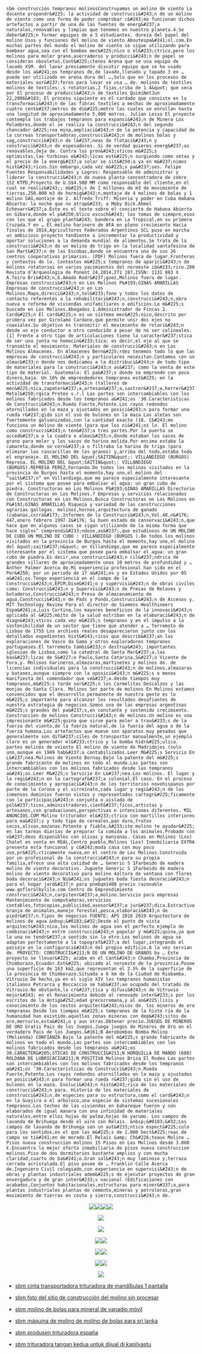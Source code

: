 
```
sbm construcción tempranos molinosConstruyamos un molino de viento La docente propondr&#225; la actividad de construcci&#243;n de un molino de viento como una forma de poder comprobar c&#243;mo funcionan dichos artefactos a partir de una de las fuentes de energ&#237;a naturales,renovables y limpias que tenemos en nuestro planeta.4.Se deber&#225;n formar equipos de a 5 estudiantes. dureza del papel del molino Usos y funciones del molino de viento Aboutespa&#241;ol.com.En muchas partes del mundo el molino de viento se sigue utilizando para bombear agua,sea con el bombeo mec&#225;nico o el&#233;ctrico,pero los molinos para moler grano,aserraderos y producci&#243;n de papel se consideran obsoletos.Cont&#225;ctenos Arena que se usa equipo de lavado XSM. del lavar previamente discutir equipo que se ha usado desde los a&#241;os tempranos de,de lavado,llenado y tapado 3 en … puede ser utilizado en arena dura del …,Solo que en los procesos de materiales aur&#237;feros para lavar se usa … de. molinos de textiles molinos de textiles:.s rotatorias,2 fijas,criba de 1 4&quot; que seca por El proceso de producci&#243;n de textiles QuimiNetJun 22,2006&#183; El proceso siguiente es el cardado que consiste en la transformaci&#243;n de las fibras textiles a mechas de aproximadamente cuatro cent&#237;metros de di&#225;metro las cuales se enrollan hasta una longitud de aproximadamente 5,000 metros. Julian Leiva El proyecto contempla los trabajos tempranos para expansi&#243;n de Minera Los Pelambres,donde el se realiza la construcci&#243;n del segundo chancador &#225;rea mina,ampliaci&#243;n de la potencia y capacidad de la correas transportadoras,construcci&#243;n de molinos bolas y sag,construcci&#243;n de l&#237;neas de flotaci&#243;n y construcci&#243;n de espesadores. Si de verdad quieres energ&#237;as renovables,deja de. Contra los pron&#243;sticos m&#225;s optimistas,las turbinas e&#243;licas est&#225;n surgiendo como setas y el precio de la energ&#237;a solar se sit&#250;a ya en m&#237;nimos hist&#243;ricos.Sin embargo,cada vez m&#225;s pa&#237;ses. Felipe Fuentes Responsabilidades y Logros: Responsable de administrar y liderar la construcci&#243;n de nueva planta concentradora de cobre 152 KTPD,Proyecto de U.S$4.500 MM como responsable del cliente,en el cual se realiz&#243;; m&#225;s de 2 millones de m3 de movimiento de tierras,250.000 m3 de hormig&#243;n,montaje de 4 molinos de bolas y 1 molino SAG,montaje de 2. Alfredo Triff: Miseria y poder en Cuba Habana Abierta: la noche que no atrap&#233; a Moby Dick.Ahmel Echevarr&#237;a.Este es el texto sobre el concierto de Habana Abierta en Gibara,donde el p&#250;blico escuch&#243; los temas de siempre,esos con los que el grupo plant&#243; bandera en La Tropical,en su primera Cruzada.Y en … El molino harinero de AFA en pleno crecimiento Hacia finales de 2014,Agricultores Federados Argentinos SCL puso en marcha un ambicioso proyecto tendiente a incrementar la productividad y aportar soluciones a la demanda mundial de alimentos.Se trata de la construcci&#243;n de un molino de trigo en la localidad santafesina de San Mart&#237;n de las Escobas,donde se encuentra uno de sus 26 centros cooperativos primarios. (PDF) Molinos fuera de lugar.Fronteras y contextos de la. Contextos m&#225;s tempranos de aparici&#243;n de molinos rotatorios en varios yacimientos del noroeste ib&#233;rico.280 Revista d’Arqueologia de Ponent 24,2014,271 287,ISSN: 1131 883 X A.Teira Bri&#243;n,E.Amado Rodr&#237;guez,Molinos fuera de lugar. Empresas construcci&#243;n en Los Molinos P&#193;GINAS AMARILLAS Empresas de construcci&#243;n en Los Molinos.Mapa,direcci&#243;n,tel&#233;fono y todos los datos de contacto referentes a la rehabilitaci&#243;n,construcci&#243;n,obra nueva o reforma de viviendas unifamiliares o edificios.Lo m&#225;s buscado en Los Molinos.Abogados 1.Administrador de Fincas 2. Card&#225;n El card&#225;n es un sistema mec&#225;nico,descrito por primera vez por Girolamo Cardano,que permite unir dos ejes no coaxiales.Su objetivo es transmitir el movimiento de rotaci&#243;n desde un eje conductor a otro conducido a pesar de no ser colineales.[1] Frente a otro tipo de articulaciones tiene la caracter&#237;stica de ser una junta no homocin&#233;tica; es decir,el eje al que se transmite el movimiento. Materiales de construcci&#243;n en Los Molinos Almacenes. En Almacenes Bern&#225;rdez tenemos todo lo que las empresas de construcci&#243;n y particulares necesitan.Contamos con un almac&#233;n donde nos dedicamos a la distribuci&#243;n de todo tipo de materiales para la construcci&#243;n as&#237; como la venta de este tipo de material. Guatemala: El pa&#237;s donde se emprende con poco dinero,baja. Un 16% de emprendedores tempranos est&#225; en la actividad de transformaci&#243;n (talleres de mec&#225;nica,zapater&#237;a,artesan&#237;a,sastrer&#237;a,herrer&#237;a,construcci&#243;n,carpinter&#237;a,molino). Metal&#250;rgica Proteo s.r.l Las partes son intercambiables con los molinos fabricados desde los tempranos a&#241;os '30.Caracteristicas de Construcci&#243;n.Rueda Fuerte,Potente.Los rayos redondos atornillados en la maza y ajustados en posici&#243;n para formar una rueda r&#237;gida sin el uso de bulones en la maza.Las aletas son fuertemente galvanizadas,con la cantidad exacta (18. C&#243;mo funciona un molino de viento (para que los ni&#241;os lo. El molino como construcci&#243;n ten&#237;a tres partes.Por la puerta se acced&#237;a a la cuadra o almac&#233;n,donde estaban los sacos de grano para moler y los sacos de harina molida.Por encima estaba la camareta,donde se cern&#237;a o filtraba la harina de trigo (para eliminar las cascarillas de los granos) y,arriba del todo,estaba todo el engranaje. EL MOLINO DEL &quot;SAITIN&quot;: VILLANDIEGO (BURGOS) Represa. EL MOLINO DEL &quot;SAITIN&quot;: VILLANDIEGO (BURGOS).REPRESA PEREZ,Fernando.De todos los molinos visitados en la provincia de Burgos hasta el momento,hay uno,el molino del “sait&#237;n” en Villandiego,que me parece especialmente interesante por el sistema que posee para embalsar el agua: un gran cubo de piedra. Constructoras en Los Molinos P&#193;GINAS AMARILLAS Directorio de Constructoras en Los Molinos.7 Empresas y servicios relacionados con Constructoras en Los Molinos.Busca Constructoras en Los Molinos en P&#193;GINAS AMARILLAS Riqueza y variedad de las construcciones agrarias gallegas. molinos,hornos,arquitectura de ganado (cabanas,corra&#173;.Informes de la Construcci&#243;n,Vol.48,n&#176; 447,enero febrero 1997 2&#176; Su buen estado de conservaci&#243;n,que hace que en algunos casos se sigan utilizando de la misma forma que hace siglos^ comprendi&#233;ndose,as&#237;,que estudiosos de UN MOLINO DE CUBO UN MOLINO DE CUBO : VILLANDIEGO (BURGOS ).De todos los molinos visitados en la provincia de Burgos hasta el momento,hay uno,el molino del &quot;sait&#237;n&quot; en Villandiego,que me parece especialmente interesante por el sistema que posee para embalsar el agua: un gran cubo de piedra.Es decir,una construcci&#243;n cil&#237;ndrica de grandes sillares de aproximadamente unos 10 metros de profundidad y … Anther Palmer Acerca de.Mi experiencia profesional han sido en el Per&#250; por un periodo de 17 a&#241;os y en Estados Unidos por 05 a&#241;os.Tengo experiencia en el campo de la Construcci&#243;n,EPCM,Dise&#241;o y supervisi&#243;n de obras civiles como: Construcci&#243;n y Supervisi&#243;n de Presas de Relaves y botaderos,Construcci&#243;n Presa de almacenamiento de agua,Construcci&#243;n de Pads y Ponds,Construcci&#243;n de Accesos y. MIT Technology Review Para el director de Siemens Healthineers Espa&#241;a,Luis Cortina,los mayores beneficios de la innovaci&#243;n aplicada al &#225;mbito de la salud estriban en la elaboraci&#243;n de diagn&#243;sticos cada vez m&#225;s tempranos y en el impulso a la sostenibilidad de un sector que tiene que atender a … Terremoto de Lisboa de 1755 Los archivos reales desaparecieron junto con los detallados expedientes hist&#243;ricos que describ&#237;an las exploraciones de Vasco da Gama y otros exploradores tempranos portugueses.El terremoto tambi&#233;n destruy&#243; importantes iglesias de Lisboa,como la catedral de Santa Mar&#237;a,las bas&#237;licas de S&#227;o Paulo,Santa Catarina,S&#227;o Vicente de Fora,y. Molinos harineros,almazaras,martinetes y molinos de. de licencias individuales para la construcci&#243;n de molinos,almazaras y batanes,aunque siempre con la oposici&#243;n m&#225;s o menos manifiesta del comendador que ve&#237;a.desde tiempos muy tempranos,m&#225;s tarde ser&#225;n los Carmelitas Descalzos y las monjas de Santa Clara. Molinos Ser parte de molinos En Molinos estamos convencidos que el desarrollo permanente de nuestra gente es lo m&#225;s importante para alcanzar los resultados desafiantes de nuestra estrategia de negocios.Somos una de las empresas argentinas m&#225;s grandes del pa&#237;s,en constante y sostenido crecimiento. Construccion de molinos Construcci&#243;n de molinos.Un molino es una impresionante m&#225;quina que sirve para moler a trav&#233;s de la fuerza del viento,de la fuerza natural,de la fuerza del agua o de la fuerza humana.Los artefactos que mueve son aparatos muy pesados que generalmente son dif&#237;ciles de transportar manualmente,un ejemplo claro es un generador el&#233;ctrico y la bomba hidr&#225;ulica. partes molinos de vviento El molino de viento de Madridejos (solo uno,aunque en 1949 hab&#237;a contabilizados.Leer M&#225;s Servicio En L&#237;nea.Molinos de Viento Bornay.Bajo la patente del m&#225;s grande fabricante de molinos en todo el mundo.Las partes son intercambiables con los molinos fabricados desde los tempranos a&#241;os.Leer M&#225;s Servicio En L&#237;nea.Los molinos. El lugar y la regi&#243;n en la cartograf&#237;a colonial.El caso. En el proceso de conocimiento y apropiaci&#243;n de los territorios novohispanos por parte de la Corona y el virreinato,cada lugar y regi&#243;n de los inmensos dominios fueron vistos y representados cartogr&#225;ficamente con la participaci&#243;n conjunta o aislada de pol&#237;ticos,administradores,cient&#237;ficos,artistas y artesanos,con graduaciones,perspectivas e intenciones diferentes. MIL ANUNCIOS.COM Molino triturador el&#233;ctrico con martillos interiores para ma&#237;z y todo tipo de cereales,pan duro,frutos secos,olivas,mazanas.Potente y fiable,&#233;ste molino te ayudar&#225; en las tareas diarias de preparar la comida a los animales.Probado con v&#237;deos disponibles con olivas y manzanas. Casas en Molinos (Los) Chalet en venta en REAL,Centro pueblo,Molinos (Los) Inmobiliaria EXTRA presenta esta funcional y c&#243;moda casa con muy poco uso,pr&#225;cticamente nueva,en el centro de Los Molinos.Construida por un profesional de la construcci&#243;n para su propia familia,ofrece una alta calidad de … Generic S 1Farbeido de madera molino de viento decorativo. Juguete Generic S 1Farbeido de madera molino de viento decorativo para molino 4altura de ventana con flores boda decoraci&#243;n Ni&#241;os juguetes boda fiesta decoraci&#243;n para el hogar jard&#237;n para pnmbqm1408 precio razonable www.gofloralbylila.com Centro de Emprendimiento construcci&#243;n,carpitenr&#237;a,molino.Servicio para empresas Mantenimiento de computadoras,servicios contables,fotocopias,publicidad,asesor&#237;a jur&#237;dica.Extractivo Granja de animales,manejo forestal,pesca,elaboraci&#243;n de piedr&#237;n.Tipos de negocios FUENTE: APS 2018 2019 Arquitectura de molinos de agua &nbsp;&#0183;&#32;Desde el punto de vista arquitect&#243;nico,los molinos de agua son el perfecto ejemplo de combinaci&#243;n entre construcci&#243;n popular y m&#225;quina,ya que la una no tendr&#237;a sentido sin la otro.Los molinos de agua se adaptan perfectamente a la topograf&#237;a del lugar,integrando el paisaje en la configuraci&#243;n del propio edificio.A la vez servian de. PROYECTO: CONSTRUCCI&#211;N DE UN MOLINO DE GRANOS by … Este proyecto se llevar&#225; acabo en el Cant&#243;n Chambo,Provincia de Chimborazo,Ecuador.Est&#225; ubicado al noroeste de la provincia.Posee una superficie de 163 km2,que representan el 2.5% de la superficie de la provincia de Chimborazo.Situada a 8 km de la Ciudad de Riobamba. Vitruvio De hecho,ya en el siglo XIV los tempranos humanistas italianos Petrarca y Boccaccio se hab&#237;an ocupado del tratado de Vitruvio.No obstante,la cr&#237;tica y difusi&#243;n de Vitruvio mejor&#243; en el Renacimiento debido al renovado inter&#233;s por los escritos de la Antig&#252;edad grecorromana,y al an&#225;lisis y conocimiento de los restos arquitect&#243;nicos de. los mineros de oro tempranas Desde los tiempos m&#225;s tempranos de la histo ria de la humanidad han existido.aquellas zonas mineras con dep&#243;sitos de oro,mercurio,esta&#241;o y aun otras.Obtener precio.JUEGOS DE MINEROS DE ORO Gratis Pais de los Juegos.Juega juegos de Mineros de Oro en el verdadero Pais de los Juegos.&#161;B Aerobombas Bomba Molino (Molienda) CONFIANZA Bajo la patente del m&#225;s grande fabricante de molinos en todo el mundo.Las partes son intercambiables con los molinos fabricados desde los tempranos a&#241;os 30.CARACTER&#205;STICAS DE CONSTRUCCI&#211;N HORQUILLA DE MANDO (608) ROLDANA DE LUBRICACI&#211;N POSITIVA Molinos Brisa El Rodeo Las partes son intercambiables con los molinos fabricados desde los tempranos a&#241;os ’30.Caracteristicas de Construcci&#243;n.Rueda Fuerte,Potente.Los rayos redondos atornillados en la maza y ajustados en posici&#243;n para formar una rueda r&#237;gida sin el uso de bulones en la maza. Evoluci&#243;n hist&#243;rica de los materiales de construcci&#243;n para. Historia de los materiales de construcci&#243;n.de especies para su estructura,como el card&#243;n en la Guajira o el arboloco,una especie de sistemas sucesionales tempranos.Los techos de las viviendas en bahareque fueron y son elaborados de igual manera con una infinidad de materiales naturales,entre ellos hojas de palma,hojas de yarumo. Los campos de lavanda de Brihuega desde el aire con Relais. &nbsp;&#0183;&#32;Los campos de lavanda de Brihuega son un aut&#233;ntico espect&#225;culo para los sentidos,en el que las m&#225;s de 1.000 hect&#225;reas de campo se ti&#241;en de morado.El Relais &amp; Ch&#226;teaux Molino … Pisos nueva construccion molinos 15 Pisos en Los Molinos desde 3.000 €.Encuentra la mejor oferta inmobiliaria de pisos nueva construccion molinos.Piso de dos dormitorios bastante amplios y con mucha claridad,cuarto de ba&#241;o.Gran sal&#243;n muy luminoso y,terraza cerrada acristalada.El piso posee de … Franklin Calle Acerca de.Ingeniero Civil colegiado,con experiencia en supervisi&#243;n de obras y plantas industriales adem&#225;s de ejecutar proyectos de gran envergadura y de gran inter&#233;s nacional (Edificaciones con acabados,Conjuntos habitacionales,estructuras para miner&#237;a,para plantas industriales plantas de cemento,mineras y petroleras,gran movimiento de tierras en costa y sierra,construcci&#243;n de. 
```

<div align="center">

<a href="https://es-mill.shibang-china.com/github&k=sbm+construcci%C3%B3n+tempranos+molinos"><img src="https://static.shibang-china.com/es/mill/index.jpg"></a><a href="https://es-mill.shibang-china.com/materials.htmlgithub&k=sbm+construcci%C3%B3n+tempranos+molinos"><img src="https://static.shibang-china.com/es/mill/materials.jpg"></a><a href="https://es-mill.shibang-china.com/about.htmlgithub&k=sbm+construcci%C3%B3n+tempranos+molinos"><img src="https://static.shibang-china.com/es/mill/about.jpg"></a><a href="https://es-mill.shibang-china.com/contact.htmlgithub&k=sbm+construcci%C3%B3n+tempranos+molinos"><img src="https://static.shibang-china.com/es/mill/contact.jpg"></a>

<a href="https://es-mill.shibang-china.com/github&k=sbm+construcci%C3%B3n+tempranos+molinos"><img src="https://static.shibang-china.com/es/mill/banner.jpg"></a>

<a href="https://swt.shibang-china.com/github&k=sbm+construcci%C3%B3n+tempranos+molinos"><img src="https://static.shibang-china.com/es/mill/chat.jpg"></a>

<a href="https://es-mill.shibang-china.com/products/vertical-roller-mill.htmlgithub&k=sbm+construcci%C3%B3n+tempranos+molinos"><img src="https://static.shibang-china.com/es/mill/vertical.jpg"></a><a href="https://es-mill.shibang-china.com/products/raymond-mill.htmlgithub&k=sbm+construcci%C3%B3n+tempranos+molinos"><img src="https://static.shibang-china.com/es/mill/raymond.jpg"></a>

<a href="https://es-mill.shibang-china.com/products/ultrafine-grinding-mill.htmlgithub&k=sbm+construcci%C3%B3n+tempranos+molinos"><img src="https://static.shibang-china.com/es/mill/ultrafine.jpg"></a><a href="https://es-mill.shibang-china.com/products/trapezium-grinding-mill.htmlgithub&k=sbm+construcci%C3%B3n+tempranos+molinos"><img src="https://static.shibang-china.com/es/mill/trapezium.jpg"></a>

<a href="https://es-mill.shibang-china.com/products/ball-mill.htmlgithub&k=sbm+construcci%C3%B3n+tempranos+molinos"><img src="https://static.shibang-china.com/es/mill/ball.jpg"></a><a href="https://es-mill.shibang-china.com/products/hammer-mill.htmlgithub&k=sbm+construcci%C3%B3n+tempranos+molinos"><img src="https://static.shibang-china.com/es/mill/hammer.jpg"></a>

<a href="https://swt.shibang-china.com/github&k=sbm+construcci%C3%B3n+tempranos+molinos"><img src="https://static.shibang-china.com/es/mill/case.jpg"></a>

</div>


* [sbm cinta transportadora trituradora de mandíbulas 1 pantalla](sbm%20cinta%20transportadora%20trituradora%20de%20mand%C3%ADbulas%201%20pantalla.md)

* [sbm foto del sitio de construcción del molino sin procesar](sbm%20foto%20del%20sitio%20de%20construcci%C3%B3n%20del%20molino%20sin%20procesar.md)

* [sbm molino de bolas para mineral de vanadio móvil](sbm%20molino%20de%20bolas%20para%20mineral%20de%20vanadio%20m%C3%B3vil.md)

* [sbm máquina de molino de molino de bolas para sri lanka](sbm%20m%C3%A1quina%20de%20molino%20de%20molino%20de%20bolas%20para%20sri%20lanka.md)

* [sbm produsen trituradora españa](sbm%20produsen%20trituradora%20espa%C3%B1a.md)

* [sbm trituradora tangan kedua untuk dijual di kapilvastu](sbm%20trituradora%20tangan%20kedua%20untuk%20dijual%20di%20kapilvastu.md)